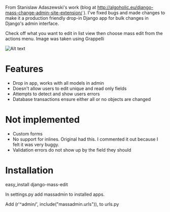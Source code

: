 From Stanislaw Adaszewski's work (blog at http://algoholic.eu/django-mass-change-admin-site-extension/ ). I've fixed bugs and made changes to make it a production friendly drop-in Django app for bulk changes in Django's admin interface.

Check off what you want to edit in list view then choose mass edit from the actions menu. Image was taken using Grappelli

![Alt text](https://raw.github.com/burke-software/django-mass-edit/master/doc/screenshot9.png)

# Features
- Drop in app, works with all models in admin
- Doesn't allow users to edit unique and read only fields
- Attempts to detect and show users errors
- Database transactions ensure either all or no objects are changed

# Not implemented
- Custom forms
- No support for inlines. Original had this. I commented it out because I felt it was very buggy.
- Validation errors do not show up by the field they should

# Installation
easy_install django-mass-edit

In settings.py add massadmin to installed apps.

Add (r'^admin/', include("massadmin.urls")), to urls.py

